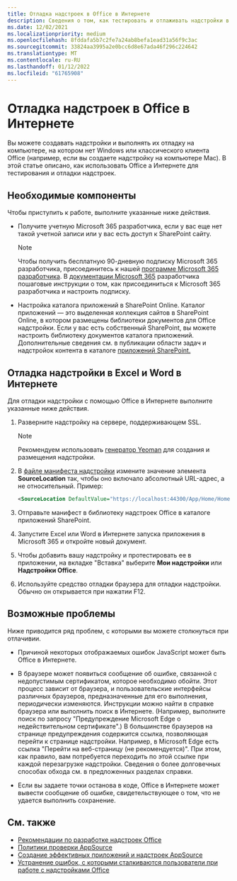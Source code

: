 ```yaml
---
title: Отладка надстроек в Office в Интернете
description: Сведения о том, как тестировать и отлаживать надстройки в Office в Интернете.
ms.date: 12/02/2021
ms.localizationpriority: medium
ms.openlocfilehash: 8fddafa5b7c2fe7a24ab8befa1ead31a56f9c3ac
ms.sourcegitcommit: 33824aa3995a2e0bcc6d8e67ada46f296c224642
ms.translationtype: MT
ms.contentlocale: ru-RU
ms.lasthandoff: 01/12/2022
ms.locfileid: "61765908"
---
```

# <a name="debug-add-ins-in-office-on-the-web"></a>Отладка надстроек в Office в Интернете

Вы можете создавать надстройки и выполнять их отладку на компьютере, на котором нет Windows или классического клиента Office (например, если вы создаете надстройку на компьютере Mac). В этой статье описано, как использовать Office а Интернете для тестирования и отладки надстроек. 

## <a name="prerequisites"></a>Необходимые компоненты

Чтобы приступить к работе, выполните указанные ниже действия.

- Получите учетную Microsoft 365 разработчика, если у вас еще нет такой учетной записи или у вас есть доступ к SharePoint сайту.

  > [!NOTE]
  > Чтобы получить бесплатную 90-дневную подписку Microsoft 365 разработчика, присоединитесь к нашей [программе Microsoft 365 разработчика](https://developer.microsoft.com/office/dev-program). В [документации Microsoft 365](/office/developer-program/office-365-developer-program) разработчика пошаговые инструкции о том, как присоединиться к Microsoft 365 разработчика и настроить подписку.

- Настройка каталога приложений в SharePoint Online. Каталог приложений — это выделенная коллекция сайтов в SharePoint Online, в котором размещены библиотеки документов для Office надстройки. Если у вас есть собственный SharePoint, вы можете настроить библиотеку документов каталога приложений. Дополнительные сведения см. в публикации области задач и надстройок контента в каталоге [приложений SharePoint.](../publish/publish-task-pane-and-content-add-ins-to-an-add-in-catalog.md)


## <a name="debug-your-add-in-from-excel-or-word-on-the-web"></a>Отладка надстройки в Excel и Word в Интернете

Для отладки надстройки с помощью Office в Интернете выполните указанные ниже действия.

1. Разверните надстройку на сервере, поддерживающем SSL.

    > [!NOTE]
    > Рекомендуем использовать [генератор Yeoman](https://github.com/OfficeDev/generator-office) для создания и размещения надстройки.

2. В [файле манифеста надстройки](../develop/add-in-manifests.md) измените значение элемента **SourceLocation** так, чтобы оно включало абсолютный URL-адрес, а не относительный. Пример:

    ```xml
    <SourceLocation DefaultValue="https://localhost:44300/App/Home/Home.html" />
    ```

3. Отправьте манифест в библиотеку надстроек Office в каталоге приложений SharePoint.

4. Запустите Excel или Word в Интернете запуска приложения в Microsoft 365 и откройте новый документ.

5. Чтобы добавить вашу надстройку и протестировать ее в приложении, на вкладке "Вставка" выберите **Мои надстройки** или **Надстройки Office**.

6. Используйте средство отладки браузера для отладки надстройки. Обычно он открывается при нажатии F12.

## <a name="potential-issues"></a>Возможные проблемы

Ниже приводится ряд проблем, с которыми вы можете столкнуться при отлачивии.

- Причиной некоторых отображаемых ошибок JavaScript может быть Office в Интернете.

- В браузере может появиться сообщение об ошибке, связанной с недопустимым сертификатом, которое необходимо обойти. Этот процесс зависит от браузера, и пользовательские интерфейсы различных браузеров, предназначенные для его выполнения, периодически изменяются. Инструкции можно найти в справке браузера или выполнить поиск в Интернете. (Например, выполните поиск по запросу "Предупреждение Microsoft Edge о недействительном сертификате".) В большинстве браузеров на странице предупреждения содержится ссылка, позволяющая перейти к странице надстройки. Например, в Microsoft Edge есть ссылка "Перейти на веб-страницу (не рекомендуется)". При этом, как правило, вам потребуется переходить по этой ссылке при каждой перезагрузке надстройки. Сведения о более долговечных способах обхода см. в предложенных разделах справки.

- Если вы задаете точки останова в коде, Office в Интернете может вывести сообщение об ошибке, свидетельствующее о том, что не удается выполнить сохранение.

## <a name="see-also"></a>См. также

- [Рекомендации по разработке надстроек Office](../concepts/add-in-development-best-practices.md)
- [Политики проверки AppSource](/legal/marketplace/certification-policies)  
- [Создание эффективных приложений и надстроек AppSource](/office/dev/store/create-effective-office-store-listings)  
- [Устранение ошибок, с которыми сталкиваются пользователи при работе с надстройками Office](testing-and-troubleshooting.md)

